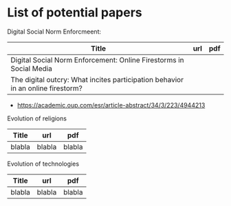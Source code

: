 # List of potential papers



Digital Social Norm Enforcmeent: 

|Title|url|pdf|
|----|----|----|
| Digital Social Norm Enforcement: Online Firestorms in Social Media | [](https://journals.plos.org/plosone/article?id=10.1371/journal.pone.0155923) | [](pdf/rost2016digitalsocialnorm.pdf)|
| The digital outcry: What incites participation behavior in an online firestorm? | [](https://journals.sagepub.com/doi/abs/10.1177/1461444817741883) | [](pdf/johnen2017thedigitaloutcry.pdf)|

* https://academic.oup.com/esr/article-abstract/34/3/223/4944213


Evolution of religions

|Title|url|pdf|
|----|----|----|
| blabla| blabla | blabla|


Evolution of technologies

|Title|url|pdf|
|----|----|----|
| blabla| blabla | blabla|
